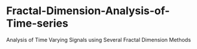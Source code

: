 # Fractal-Dimension-Analysis-of-Time-series
Analysis of Time Varying Signals using Several Fractal Dimension Methods 
